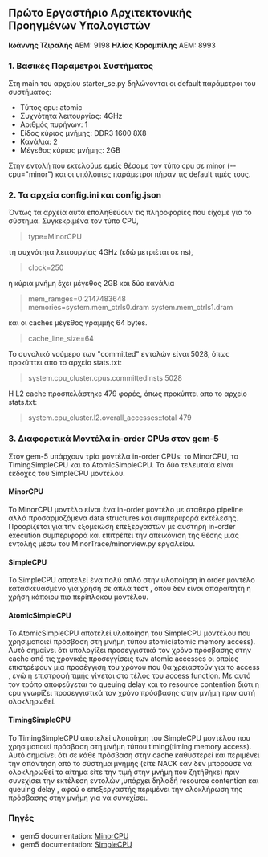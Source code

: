 ## Πρώτο Εργαστήριο Αρχιτεκτονικής Προηγμένων Υπολογιστών

**Ιωάννης Τζιραλής** ΑΕΜ: 9198
**Ηλίας Κορομπίλης** ΑΕΜ: 8993

### 1. Βασικές Παράμετροι Συστήματος  
Στη main του αρχείου starter_se.py δηλώνονται οι default παράμετροι του συστήματος:  
* Tύπος cpu: atomic
* Συχνότητα λειτουργίας: 4GHz
* Αριθμός πυρήνων: 1
* Είδος κύριας μνήμης: DDR3 1600 8X8
* Κανάλια: 2
* Μέγεθος κύριας μνήμης: 2GB  

Στην εντολή που εκτελούμε εμείς θέσαμε τον τύπο cpu σε minor (--cpu="minor") και οι υπόλοιπες παράμετροι πήραν τις default τιμές τους.

### 2. Τα αρχεία config.ini και config.json  
Όντως τα αρχεία αυτά επαληθεύουν τις πληροφορίες που είχαμε για το σύστημα. Συγκεκριμένα τον τύπο CPU,
>type=MinorCPU

τη συχνότητα λειτουργίας 4GHz (εδώ μετριέται σε ns),
>clock=250

η κύρια μνήμη έχει μέγεθος 2GB και δύο κανάλια
>mem_ramges=0:2147483648  
>memories=system.mem_ctrls0.dram system.mem_ctrls1.dram

και οι caches μέγεθος γραμμής 64 bytes.
>cache_line_size=64


Το συνολικό νούμερο των "committed" εντολών είναι 5028, όπως προκύπτει απο το αρχείο stats.txt:
>system.cpu_cluster.cpus.committedInsts           5028

Η L2 cache προσπελάστηκε 479 φορές, όπως προκύπτει απο το αρχείο stats.txt:
>system.cpu_cluster.l2.overall_accesses::total          479


### 3. Διαφορετικά Μοντέλα in-order CPUs στον gem-5    
Στον gem-5 υπάρχουν τρία μοντέλα in-order CPUs: το MinorCPU, το TimingSimpleCPU και το AtomicSimpleCPU. Τα δύο τελευταία είναι εκδοχές του SimpleCPU μοντέλου.

#### MinorCPU  
Το MinorCPU μοντέλο είναι ένα in-order μοντέλο με σταθερό pipeline αλλά προσαρμοζόμενα data structures και συμπεριφορά εκτέλεσης. Προορίζεται για την εξομειώση επεξεργαστών με αυστηρή in-order execution συμπεριφορά και επιτρέπει την απεικόνιση της θέσης μιας εντολής μέσω του MinorTrace/minorview.py εργαλείου.

#### SimpleCPU  
Το SimpleCPU αποτελεί ένα πολύ απλό στην υλοποίηση in order μοντέλο κατασκευασμένο για χρήση σε απλά τεστ , όπου δεν είναι απαραίτητη η χρήση κάποιου πιο περίπλοκου μοντέλου.

#### AtomicSimpleCPU
Το AtomicSimpleCPU αποτελεί υλοποίηση του SimpleCPU μοντέλου που χρησιμοποιεί πρόσβαση στη μνήμη τύπου atomic(atomic memory access). Αυτό σημαίνει ότι υπολογίζει προσεγγιστικά τον χρόνο πρόσβασης στην cache από τις χρονικές προσεγγίσεις των atomic accesses οι οποίες επιστρέφουν μια προσέγγιση του χρόνου που θα χρειαστούν για το access , ενώ η επιστροφή τιμής γίνεται στο τέλος του access function. Με αυτό τον τρόπο αποφεύγεται το queuing delay και το resource contention διότι η cpu γνωρίζει προσεγγιστικά τον χρόνο πρόσβασης στην μνήμη πριν αυτή ολοκληρωθεί.

#### TimingSimpleCPU
Το TimingSimpleCPU αποτελεί υλοποίηση του SimpleCPU μοντέλου που χρησιμοποιεί πρόσβαση στη μνήμη τύπου timing(timing memory access). Αυτό σημαίνει ότι σε κάθε πρόσβαση στην cache καθυστερεί και περιμένει την απάντηση από το σύστημα μνήμης (είτε NACK εάν δεν μπορούσε να ολοκληρωθεί το αίτημα είτε την τιμή στην μνήμη που ζητήθηκε) πριν συνεχίσει την εκτέλεση εντολών ,υπάρχει δηλαδή resource contention και queuing delay , αφού ο επεξεργαστής περιμένει την ολοκλήρωση της πρόσβασης στην μνήμη για να συνεχίσει.

### Πηγές  
* gem5 documentation: [MinorCPU](http://www.gem5.org/documentation/general_docs/cpu_models/minor_cpu)
* gem5 documentation: [SimpleCPU](http://www.gem5.org/documentation/general_docs/cpu_models/SimpleCPU)

